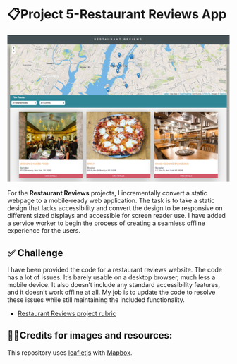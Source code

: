 # 📋Project 5-Restaurant Reviews App

![Alt text](img/overview.png?raw=true)

For the **Restaurant Reviews** projects, I incrementally convert a static webpage to a mobile-ready web application. The task is to take a static design that lacks accessibility and convert the design to be responsive on different sized displays and accessible for screen reader use. I have added a service worker to begin the process of creating a seamless offline experience for the users.

## ✅ Challenge

I have been provided the code for a restaurant reviews website. The code has a lot of issues. It’s barely usable on a desktop browser, much less a mobile device. It also doesn’t include any standard accessibility features, and it doesn’t work offline at all. My job is to update the code to resolve these issues while still maintaining the included functionality.

- [Restaurant Reviews project rubric](https://review.udacity.com/#!/rubrics/1090/view)

## 🙏🏻Credits for images and resources:

This repository uses [leafletjs](https://leafletjs.com/) with [Mapbox](https://www.mapbox.com/).
